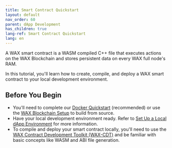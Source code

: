 ```yaml
---
title: Smart Contract Quickstart
layout: default
nav_order: 60
parent: dApp Development
has_children: true
lang-ref: Smart Contract Quickstart
lang: en
---
```


A WAX smart contract is a WASM compiled C++ file that executes actions on the WAX Blockchain and stores persistent data on every WAX full node's RAM.

In this tutorial, you'll learn how to create, compile, and deploy a WAX smart contract to your local development environment.

## Before You Begin

- You'll need to complete our [Docker Quickstart](/en/dapp-development/docker-setup/) (recommended) or use the [WAX Blockchain Setup](/en/dapp-development/wax-blockchain-setup/) to build from source.
- Have your local development environment ready. Refer to [Set Up a Local dApp Environment](/en/dapp-development/) for more information.
- To compile and deploy your smart contract locally, you'll need to use the [WAX Contract Development Toolkit (WAX-CDT)](/en/dapp-development/wax-cdt/) and be familiar with basic concepts like WASM and ABI file generation.


